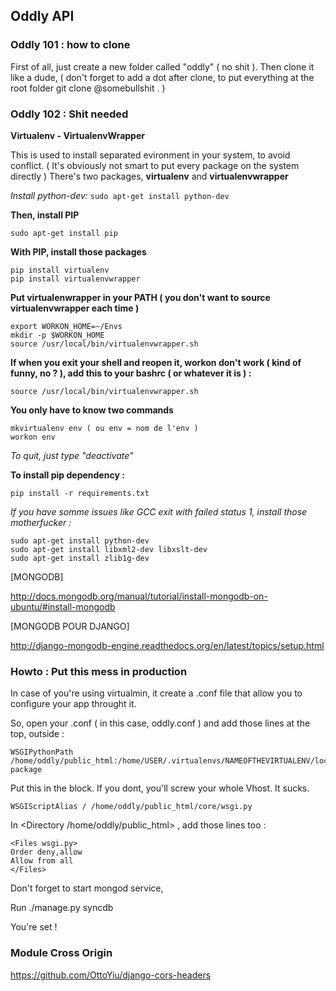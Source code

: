 ## Oddly API

### Oddly 101 : how to clone

First of all, just create a new folder called "oddly" ( no shit ). Then clone it like a dude, ( don't forget to add a dot after clone, to put everything at the root folder  git clone @somebullshit . )

### Oddly 102 : Shit needed

**Virtualenv - VirtualenvWrapper**

This is used to install separated evironment in your system, to avoid conflict. ( It's obviously not smart to put every package on the system directly )
There's two packages, **virtualenv** and **virtualenvwrapper**

_Install python-dev:_
`sudo apt-get install python-dev`

**Then, install PIP** 

`sudo apt-get install pip`

**With PIP, install those packages**

```
pip install virtualenv
pip install virtualenvwrapper
```

**Put virtualenwrapper in your PATH ( you don't want to source virtualenvwrapper each time )**

```
export WORKON_HOME=~/Envs
mkdir -p $WORKON_HOME
source /usr/local/bin/virtualenvwrapper.sh
```

**If when you exit your shell and reopen it, workon don't work ( kind of funny, no ? ), add this to your bashrc ( or whatever it is ) :**

`source /usr/local/bin/virtualenvwrapper.sh`

**You only have to know two commands**

```
mkvirtualenv env ( ou env = nom de l'env )
workon env
```

_To quit, just type "deactivate"_

**To install pip dependency :**

`pip install -r requirements.txt`

_If you have somme issues like GCC exit with failed status 1, install those motherfucker :_
```
sudo apt-get install python-dev
sudo apt-get install libxml2-dev libxslt-dev
sudo apt-get install zlib1g-dev
```

[MONGODB]

http://docs.mongodb.org/manual/tutorial/install-mongodb-on-ubuntu/#install-mongodb

[MONGODB POUR DJANGO]

http://django-mongodb-engine.readthedocs.org/en/latest/topics/setup.html


### Howto : Put this mess in production

In case of you're using virtualmin, it create a .conf file that allow you to configure your app throught it.

So, open your .conf ( in this case, oddly.conf ) and add those lines at the top, outside <VirtualHost>:

```
WSGIPythonPath /home/oddly/public_html:/home/USER/.virtualenvs/NAMEOFTHEVIRTUALENV/local/lib/python2.7/site-package
```

Put this in the <VirtualHost> block. If you dont, you'll screw your whole Vhost. It sucks.

```
WSGIScriptAlias / /home/oddly/public_html/core/wsgi.py
```

In <Directory /home/oddly/public_html> , add those lines too :

```
<Files wsgi.py>
Order deny,allow
Allow from all
</Files>
```

Don't forget to start mongod service, 

Run ./manage.py syncdb

You're set !

### Module Cross Origin

https://github.com/OttoYiu/django-cors-headers
